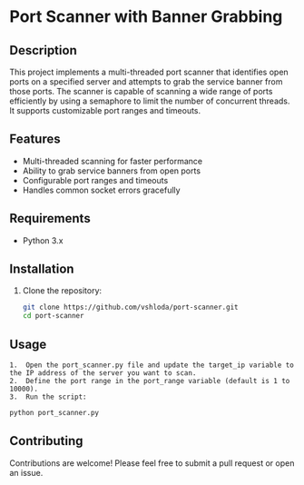 # Port Scanner with Banner Grabbing

## Description

This project implements a multi-threaded port scanner that identifies open ports on a specified server and attempts to grab the service banner from those ports. The scanner is capable of scanning a wide range of ports efficiently by using a semaphore to limit the number of concurrent threads. It supports customizable port ranges and timeouts.

## Features

- Multi-threaded scanning for faster performance
- Ability to grab service banners from open ports
- Configurable port ranges and timeouts
- Handles common socket errors gracefully

## Requirements

- Python 3.x

## Installation

1. Clone the repository:

   ```bash
   git clone https://github.com/vshloda/port-scanner.git
   cd port-scanner

## Usage

	1.	Open the port_scanner.py file and update the target_ip variable to the IP address of the server you want to scan.
	2.	Define the port range in the port_range variable (default is 1 to 10000).
	3.	Run the script:
   
```bash
python port_scanner.py
```



## Contributing

Contributions are welcome! Please feel free to submit a pull request or open an issue.
